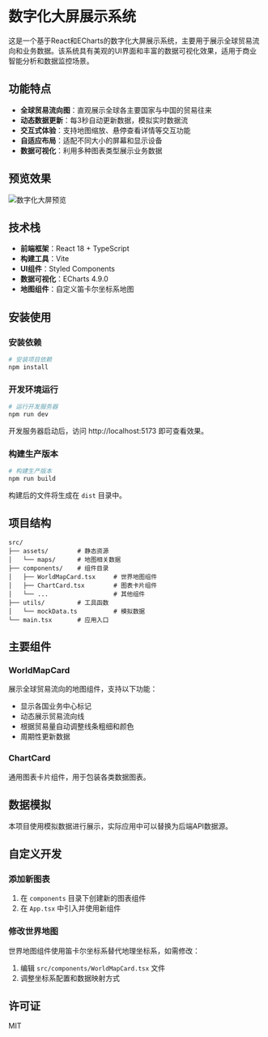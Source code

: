# 数字化大屏展示系统

这是一个基于React和ECharts的数字化大屏展示系统，主要用于展示全球贸易流向和业务数据。该系统具有美观的UI界面和丰富的数据可视化效果，适用于商业智能分析和数据监控场景。

## 功能特点

- **全球贸易流向图**：直观展示全球各主要国家与中国的贸易往来
- **动态数据更新**：每3秒自动更新数据，模拟实时数据流
- **交互式体验**：支持地图缩放、悬停查看详情等交互功能
- **自适应布局**：适配不同大小的屏幕和显示设备
- **数据可视化**：利用多种图表类型展示业务数据

## 预览效果

![数字化大屏预览](https://raw.githubusercontent.com/1351055318/shuzihuadaping-test1/master/preview.png)

## 技术栈

- **前端框架**：React 18 + TypeScript
- **构建工具**：Vite
- **UI组件**：Styled Components
- **数据可视化**：ECharts 4.9.0
- **地图组件**：自定义笛卡尔坐标系地图

## 安装使用

### 安装依赖

```bash
# 安装项目依赖
npm install
```

### 开发环境运行

```bash
# 运行开发服务器
npm run dev
```

开发服务器启动后，访问 http://localhost:5173 即可查看效果。

### 构建生产版本

```bash
# 构建生产版本
npm run build
```

构建后的文件将生成在 `dist` 目录中。

## 项目结构

```
src/
├── assets/        # 静态资源
│   └── maps/      # 地图相关数据
├── components/    # 组件目录
│   ├── WorldMapCard.tsx     # 世界地图组件
│   ├── ChartCard.tsx        # 图表卡片组件
│   └── ...                  # 其他组件
├── utils/         # 工具函数
│   └── mockData.ts          # 模拟数据
└── main.tsx       # 应用入口
```

## 主要组件

### WorldMapCard

展示全球贸易流向的地图组件，支持以下功能：

- 显示各国业务中心标记
- 动态展示贸易流向线
- 根据贸易量自动调整线条粗细和颜色
- 周期性更新数据

### ChartCard

通用图表卡片组件，用于包装各类数据图表。

## 数据模拟

本项目使用模拟数据进行展示，实际应用中可以替换为后端API数据源。

## 自定义开发

### 添加新图表

1. 在 `components` 目录下创建新的图表组件
2. 在 `App.tsx` 中引入并使用新组件

### 修改世界地图

世界地图组件使用笛卡尔坐标系替代地理坐标系，如需修改：

1. 编辑 `src/components/WorldMapCard.tsx` 文件
2. 调整坐标系配置和数据映射方式

## 许可证

MIT
